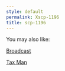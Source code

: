 ```yaml
---
style: default
permalink: Xscp-1196
title: scp-1196
---
```

You may also like:

[Broadcast](http://scp-wiki.net/broadcast)

[Tax Man](http://scp-wiki.net/tax-man)

